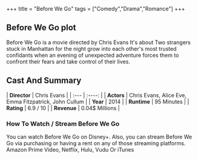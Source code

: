 +++
title = "Before We Go"
tags = ["Comedy","Drama","Romance"]
+++
## Before We Go plot
Before We Go is a movie directed by Chris Evans It's about Two strangers stuck in Manhattan for the night grow into each other's most trusted confidants when an evening of unexpected adventure forces them to confront their fears and take control of their lives.
## Cast And Summary
| **Director**      | Chris Evans |
    | :---        |    :----:   |
    |  **Actors** | Chris Evans, Alice Eve, Emma Fitzpatrick, John Cullum |
    | **Year**   | 2014    |
    |  **Runtime** | 95 Minutes |
    |  **Rating** | 6.9 / 10 | 
    |  **Revenue** | 0.04$ Millions |
### How To Watch / Stream Before We Go
You can watch Before We Go on Disney+.
Also, you can stream Before We Go via purchasing or having a rent on any of those streaming platforms.
Amazon Prime Video, Netflix, Hulu, Vudu Or iTunes